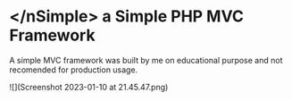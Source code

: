 # &lt;/nSimple&gt; a Simple PHP MVC Framework

A simple MVC framework was built by me on educational purpose and not recomended for production usage.

![](Screenshot 2023-01-10 at 21.45.47.png)
